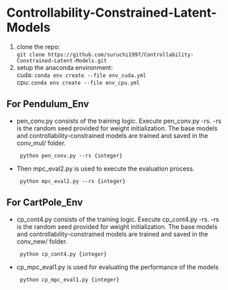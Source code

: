 # Controllability-Constrained-Latent-Models
1. clone the repo:    
`git clone https://github.com/suruchi1997/Controllability-Constrained-Latent-Models.git`    
2. setup the anaconda environment:   
cuda: `conda env create --file env_cuda.yml`   
cpu: `conda env create --file env_cpu.yml`

## For Pendulum_Env
 * pen_conv.py consists of the training logic. Execute pen_conv.py -rs. -rs is the random seed provided for weight initialization. The  base models and controllability-constrained models are trained and saved in the conv_mul/ folder.
   ```
    python pen_conv.py --rs {integer}
   ```  
 * Then mpc_eval2.py is used to execute the evaluation process.

   ```
    python mpc_eval2.py --rs {integer} 
   ```
## For CartPole_Env
 * cp_cont4.py consists of the training logic. Execute cp_cont4.py -rs. -rs is the random seed provided for weight initialization. The  base models and controllability-constrained models are trained and saved in the conv_new/ folder.
   
   ```
    python cp_cont4.py {integer}
   ```  
 * cp_mpc_eval1.py is used for evaluating the performance of the models

   ```
    python cp_mpc_eval1.py {integer}
   ```
